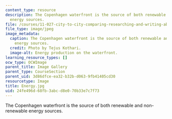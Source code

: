 ```yaml
---
content_type: resource
description: The Copenhagen waterfront is the source of both renewable and non-renewable
  energy sources.
file: /courses/11-027-city-to-city-comparing-researching-and-writing-about-cities-spring-2006/24fe496d68fb3abcd8e070b33e7c7f73_Energy.jpg
file_type: image/jpeg
image_metadata:
  caption: The Copenhagen waterfront is the source of both renewable and non-renewable
    energy sources.
  credit: Photo by Tejus Kothari.
  image-alt: Energy production on the waterfront.
learning_resource_types: []
ocw_type: OCWImage
parent_title: Image Gallery
parent_type: CourseSection
parent_uid: 3d86dfce-ea32-b32b-d063-9fb41405cd30
resourcetype: Image
title: Energy.jpg
uid: 24fe496d-68fb-3abc-d8e0-70b33e7c7f73
---
```

The Copenhagen waterfront is the source of both renewable and non-renewable energy sources.

